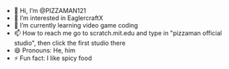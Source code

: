 - 👋 Hi, I’m @PIZZAMAN121
- 👀 I’m interested in EaglercraftX
- 🌱 I’m currently learning video game coding
- 📫 How to reach me go to scratch.mit.edu and type in "pizzaman official studio", then click the first studio there
- 😄 Pronouns: He, him
- ⚡ Fun fact: I like spicy food

